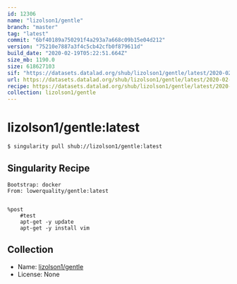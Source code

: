 ```yaml
---
id: 12306
name: "lizolson1/gentle"
branch: "master"
tag: "latest"
commit: "6bf40189a750291f4a293a7a668c09b15e04d212"
version: "75210e7887a3f4c5cb42cfb0f879611d"
build_date: "2020-02-19T05:22:51.664Z"
size_mb: 1190.0
size: 618627103
sif: "https://datasets.datalad.org/shub/lizolson1/gentle/latest/2020-02-19-6bf40189-75210e78/75210e7887a3f4c5cb42cfb0f879611d.sif"
url: https://datasets.datalad.org/shub/lizolson1/gentle/latest/2020-02-19-6bf40189-75210e78/
recipe: https://datasets.datalad.org/shub/lizolson1/gentle/latest/2020-02-19-6bf40189-75210e78/Singularity
collection: lizolson1/gentle
---
```


# lizolson1/gentle:latest

```bash
$ singularity pull shub://lizolson1/gentle:latest
```

## Singularity Recipe

```singularity
Bootstrap: docker
From: lowerquality/gentle:latest


%post
	#test
	apt-get -y update
 	apt-get -y install vim
```

## Collection

 - Name: [lizolson1/gentle](https://github.com/lizolson1/gentle)
 - License: None

